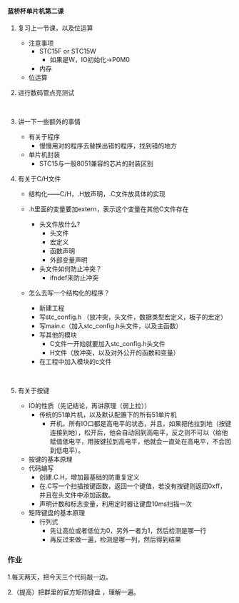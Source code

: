 #### 蓝桥杯单片机第二课

1. 复习上一节课，以及位运算

   * 注意事项
     * STC15F or STC15W
       * 如果是W，IO初始化→P0M0
     * 内存
   * 位运算

2. 进行数码管点亮测试

   ​

3. 讲一下一些额外的事情

   * 有关于程序
     * 慢慢用对的程序去替换出错的程序，找到错的地方
   * 单片机封装
     * STC15与一般8051兼容的芯片的封装区别

4. 有关于C/H文件

   * 结构化——C/H，.H放声明，.C文件放具体的实现

   * .h里面的变量要加extern，表示这个变量在其他C文件存在 

     * 头文件放什么?
       * 头文件
       * 宏定义
       * 函数声明
       * 外部变量声明
     * 头文件如何防止冲突？
       * ifndef来防止冲突

   * 怎么去写一个结构化的程序？

     * 新建工程
     * 写stc_config.h （放冲突，头文件，数据类型宏定义，板子的宏定）
     * 写main.c（加入stc_config.h头文件，以及主函数）
     * 写其他的模块
       * C文件一开始就要加入stc_config.h头文件
       * H文件（放冲突，以及对外公开的函数和变量）
     * 在工程中加入模块的c文件

     ​

5. 有关于按键

   * IO的性质（先记结论，再讲原理（弱上拉））
     * 传统的51单片机，以及默认配置下的所有51单片机
       * 开机，所有IO口都是高电平的状态，并且，如果把他拉到地（按键连接到地），松开后，他会自动回到高电平，反之则不可以（给他赋值低电平，用按键拉到高电平，他就会一直处在高电平，不会回到低电平）。
   * 按键的基本原理
   * 代码编写
     * 创建.C.H，增加最基础的防重复定义
     * 在.C写一个扫描按键函数，返回一个键值，若没有按键则返回0xff，并且在头文件中添加函数。
     * 声明计数和标志变量，利用定时器让键盘10ms扫描一次
   * 矩阵键盘的基本原理
     * 行列式
       * 先让高位或者低位为0，另外一者为1，然后检测是哪一行
       * 再反过来做一遍，检测是哪一列，然后得到结果



### 作业

1.每天两天，把今天三个代码敲一边。

2.（提高）把群里的官方矩阵键盘 ，理解一遍。
